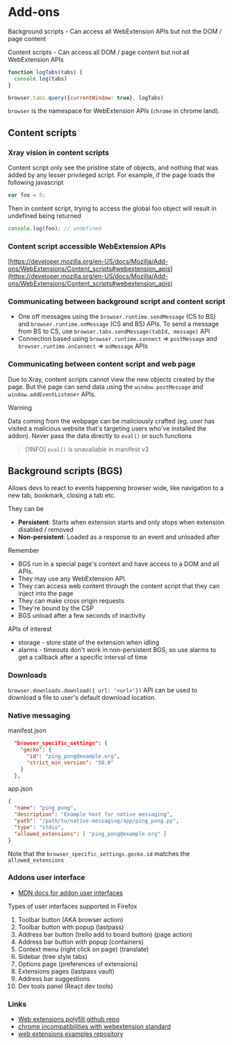 # Add-ons

Background scripts - Can access all WebExtension APIs but not the DOM / page content

Content scripts - Can access all DOM / page content but not all WebExtension APIs

```js
function logTabs(tabs) {
  console.log(tabs)
}

browser.tabs.query({currentWindow: true}, logTabs)
```

`browser` is the namespace for WebExtension APIs (`chrome` in chrome land).

## Content scripts

### Xray vision in content scripts

Content script only see the pristine state of objects, and nothing that was added by any lesser privileged script. For example, if the page loads the following javascript

```js
var foo = 5;
```

Then in content script, trying to access the global foo object will result in undefined being returned

```js
console.log(foo); // undefined
```

### Content script accessible WebExtension APIs
[https://developer.mozilla.org/en-US/docs/Mozilla/Add-ons/WebExtensions/Content_scripts#webextension_apis](https://developer.mozilla.org/en-US/docs/Mozilla/Add-ons/WebExtensions/Content_scripts#webextension_apis)


### Communicating between **background script** and **content script**
- One off messages using the `browser.runtime.sendMessage` (CS to BS) and `browser.runtime.onMessage` (CS and BS) APIs. To send a message from BS to CS, use `browser.tabs.sendMessage(tabId, message)` API
- Connection based using `browser.runtime.connect` => `postMessage` and `browser.runtime.onConnect` => `onMessage` APIs

### Communicating between content script and web page
Due to Xray, content scripts cannot view the new objects created by the page. But the page can send data using the `window.postMessage` and `window.addEventListener` APIs.

> [!WARNING]
> Data coming from the webpage can be maliciously crafted (eg. user has visited a malicious website that's targeting users who've installed the addon). Never pass the data directly to `eval()` or such functions

> [!INFO]
`eval()` is unavailable in manifest v3

## Background scripts (BGS)
Allows devs to react to events happening browser wide, like navigation to a new tab, bookmark, closing a tab etc.

They can be
- **Persistent**: Starts when extension starts and only stops when extension disabled / removed
- **Non-persistent**: Loaded as a response to an event and unloaded after

Remember
- BGS run in a special page's context and have access to a DOM and all APIs.
- They may use any WebExtension API. 
- They can access web content through the content script that they can inject into the page
- They can make cross origin requests
- They're bound by the CSP
- BGS unload after a few seconds of inactivity

APIs of interest
- storage - store state of the extension when idling
- alarms - timeouts don't work in non-persistent BGS, so use alarms to get a callback after a specific interval of time

### Downloads

`browser.downloads.download({ url: '<url>'})` API can be used to download a file to user's default download location.

### Native messaging

manifest.json
```json
  "browser_specific_settings": {
    "gecko": {
      "id": "ping_pong@example.org",
      "strict_min_version": "50.0"
    }
  },
```

app.json
```json
{
  "name": "ping_pong",
  "description": "Example host for native messaging",
  "path": "/path/to/native-messaging/app/ping_pong.py",
  "type": "stdio",
  "allowed_extensions": [ "ping_pong@example.org" ]
}
```

Note that the `browser_specific_settings.gecko.id` matches the `allowed_extensions`

### Addons user interface
- [MDN docs for addon user interfaces](https://developer.mozilla.org/en-US/docs/Mozilla/Add-ons/WebExtensions/user_interface)

Types of user interfaces supported in Firefox
1. Toolbar button (AKA browser action)
2. Toolbar button with popup (lastpass)
3. Address bar button (trello add to board button) (page action)
4. Address bar button with popup (containers)
5. Context menu (right click on page) (translate)
6. Sidebar (tree style tabs)
7. Options page (preferences of extensions)
8. Extensions pages (lastpass vault)
9. Address bar suggestions
10. Dev tools panel (React dev tools)

### Links
- [Web extensions polyfill github repo](https://github.com/mozilla/webextension-polyfill)
- [chrome incompatibilities with webextension standard](https://developer.mozilla.org/en-US/docs/Mozilla/Add-ons/WebExtensions/Chrome_incompatibilities)
- [web extensions examples repository](https://github.com/mdn/webextensions-examples)
